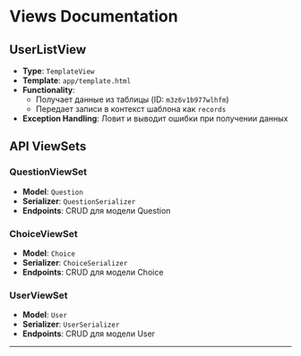 # Views Documentation

## UserListView
- **Type**: `TemplateView`
- **Template**: `app/template.html`
- **Functionality**:
  - Получает данные из таблицы (ID: `m3z6v1b977wlhfm`)
  - Передает записи в контекст шаблона как `records`
- **Exception Handling**: Ловит и выводит ошибки при получении данных

## API ViewSets

### QuestionViewSet
- **Model**: `Question`
- **Serializer**: `QuestionSerializer`
- **Endpoints**: CRUD для модели Question

### ChoiceViewSet
- **Model**: `Choice`
- **Serializer**: `ChoiceSerializer`
- **Endpoints**: CRUD для модели Choice

### UserViewSet
- **Model**: `User`
- **Serializer**: `UserSerializer`
- **Endpoints**: CRUD для модели User

---

